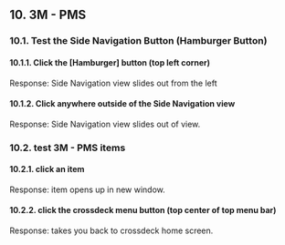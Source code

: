 ## 10. 3M - PMS

### 10.1. Test the Side Navigation Button (Hamburger Button)
#### 10.1.1. Click the [Hamburger] button (top left corner) 
Response: Side Navigation view slides out from the left
#### 10.1.2. Click anywhere outside of the Side Navigation view
Response: Side Navigation view slides out of view.

### 10.2. test 3M - PMS items
#### 10.2.1. click an item
Response: item opens up in new window. 
#### 10.2.2. click the crossdeck menu button (top center of top menu bar)
Response: takes you back to crossdeck home screen.
